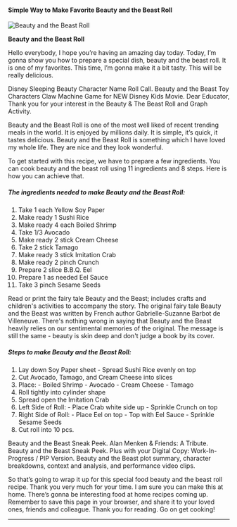             

#### Simple Way to Make Favorite Beauty and the Beast Roll

![Beauty and the Beast Roll](https://img-global.cpcdn.com/recipes/5735240286863360/751x532cq70/beauty-and-the-beast-roll-recipe-main-photo.jpg)

**Beauty and the Beast Roll**

Hello everybody, I hope you’re having an amazing day today. Today, I’m gonna show you how to prepare a special dish, beauty and the beast roll. It is one of my favorites. This time, I’m gonna make it a bit tasty. This will be really delicious.

Disney Sleeping Beauty Character Name Roll Call. Beauty and the Beast Toy Characters Claw Machine Game for NEW Disney Kids Movie. Dear Educator, Thank you for your interest in the Beauty & The Beast Roll and Graph Activity.

Beauty and the Beast Roll is one of the most well liked of recent trending meals in the world. It is enjoyed by millions daily. It is simple, it’s quick, it tastes delicious. Beauty and the Beast Roll is something which I have loved my whole life. They are nice and they look wonderful.

To get started with this recipe, we have to prepare a few ingredients. You can cook beauty and the beast roll using 11 ingredients and 8 steps. Here is how you can achieve that.

##### The ingredients needed to make Beauty and the Beast Roll:

1.  Take 1 each Yellow Soy Paper
2.  Make ready 1 Sushi Rice
3.  Make ready 4 each Boiled Shrimp
4.  Take 1/3 Avocado
5.  Make ready 2 stick Cream Cheese
6.  Take 2 stick Tamago
7.  Make ready 3 stick Imitation Crab
8.  Make ready 2 pinch Crunch
9.  Prepare 2 slice B.B.Q. Eel
10.  Prepare 1 as needed Eel Sauce
11.  Take 3 pinch Sesame Seeds

Read or print the fairy tale Beauty and the Beast; includes crafts and children's activities to accompany the story. The original fairy tale Beauty and the Beast was written by French author Gabrielle-Suzanne Barbot de Villeneuve. There's nothing wrong in saying that Beauty and the Beast heavily relies on our sentimental memories of the original. The message is still the same - beauty is skin deep and don't judge a book by its cover.

##### Steps to make Beauty and the Beast Roll:

1.  Lay down Soy Paper sheet - Spread Sushi Rice evenly on top
2.  Cut Avocado, Tamago, and Cream Cheese into slices
3.  Place: - Boiled Shrimp - Avocado - Cream Cheese - Tamago
4.  Roll tightly into cylinder shape
5.  Spread open the Imitation Crab
6.  Left Side of Roll: - Place Crab white side up - Sprinkle Crunch on top
7.  Right Side of Roll: - Place Eel on top - Top with Eel Sauce - Sprinkle Sesame Seeds
8.  Cut roll into 10 pcs.

Beauty and the Beast Sneak Peek. Alan Menken & Friends: A Tribute. Beauty and the Beast Sneak Peek. Plus with your Digital Copy: Work-In-Progress / PIP Version. Beauty and the Beast plot summary, character breakdowns, context and analysis, and performance video clips.

So that’s going to wrap it up for this special food beauty and the beast roll recipe. Thank you very much for your time. I am sure you can make this at home. There’s gonna be interesting food at home recipes coming up. Remember to save this page in your browser, and share it to your loved ones, friends and colleague. Thank you for reading. Go on get cooking!

* * *